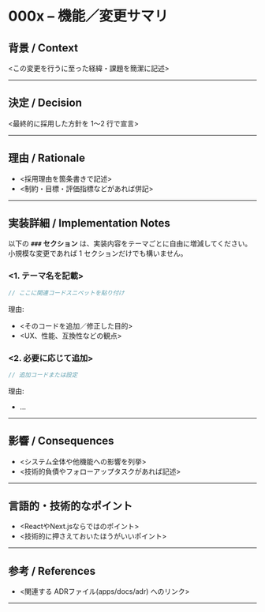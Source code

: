 # 000x – 機能／変更サマリ

<!-- 例: 0003 – Web Speech API を利用した音声認識機能の追加-->
<!-- ドキュメント例は apps/docs/adr/0001-speech-recognition.md を参照 -->

## 背景 / Context

<この変更を行うに至った経緯・課題を簡潔に記述>

---

## 決定 / Decision

<最終的に採用した方針を 1〜2 行で宣言>

---

## 理由 / Rationale

- <採用理由を箇条書きで記述>
- <制約・目標・評価指標などがあれば併記>

---

## 実装詳細 / Implementation Notes

以下の **`###` セクション** は、実装内容をテーマごとに自由に増減してください。
小規模な変更であれば 1 セクションだけでも構いません。

### <1. テーマ名を記載>

```ts
// ここに関連コードスニペットを貼り付け
```

理由:

- <そのコードを追加／修正した目的>
- \<UX、性能、互換性などの観点>

### <2. 必要に応じて追加>

```ts
// 追加コードまたは設定
```

理由:

- ...

<!-- 必要なだけ繰り返し -->

---

## 影響 / Consequences

- <システム全体や他機能への影響を列挙>
- <技術的負債やフォローアップタスクがあれば記述>

---

## 言語的・技術的なポイント

- <ReactやNext.jsならではのポイント>
- <技術的に押さえておいたほうがいいポイント>

---

## 参考 / References

- <関連する ADRファイル(apps/docs/adr) へのリンク>
<!-- 特にない場合は 特になし と記載 -->

---

<!-- テンプレートここまで。不要なセクションは削除して OK -->
